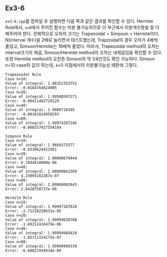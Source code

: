 ## Ex3-6

`ex3-6.cpp`를 컴파일 후 실행하면 다음 쪽과 같은 결과를 확인할 수 있다. Hermite Rule에서, `x=0`에서 주어진 함수는 미분 불가능하므로 이 부근에서 미분계수항을 잘 더해주어야 한다.
전체적으로 오차의 크기는 Trapezoidal > Simpson > Hermite이다. N(interval 개수)을 2배로 늘리면서 테스트했는데, Trapzoidal의 경우 오차가 4배씩 줄었고, Simson/Hermite는 16배씩 줄었다.
따라서, Trapezoidal method의 오차는 interval크기의 제곱, Simson/Hermite method의 오차는 네제곱임을 확인할 수 있다.
또한 Hermite method의 오찬츤 Simson의 약 1/4인것도 확인 가능하다. Simson n=10 case의 값이 튀는데, x=0 지점에서의 미분불가능성 때문에 그렇다.

```
Trapezoidal Rule
Case n=10:
Value of integral: 1.98352353751
Error: -0.0164764624905
Case n=20:
Value of integral: 1.99588597271
Error: -0.00411402729129
Case n=40:
Value of integral: 1.9989718105
Error: -0.00102818950293
Case n=80:
Value of integral: 1.99974297245
Error: -0.000257027554164

Simpson Rule
Case n=10:
Value of integral: 1.9669375577
Error: -0.0330624422961
Case n=20:
Value of integral: 2.00000678444
Error: 6.7844418008e-06
Case n=40:
Value of integral: 2.00000042309
Error: 4.23093182267e-07
Case n=80:
Value of integral: 2.00000002643
Error: 2.6428758737e-08

Hermite Rule
Case n=10:
Value of integral: 1.99997287818
Error: -2.71218220631e-05
Case n=20:
Value of integral: 1.99999830788
Error: -1.69212416479e-06
Case n=40:
Value of integral: 1.99999989429
Error: -1.05711154275e-07
Case n=80:
Value of integral: 1.99999999339
Error: -6.60621934934e-09
```

